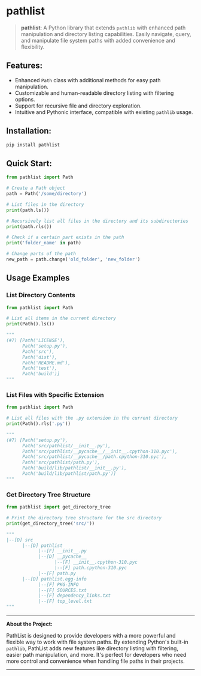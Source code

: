 # pathlist

> **pathlist**: A Python library that extends `pathlib` with enhanced path manipulation and directory listing capabilities. Easily navigate, query, and manipulate file system paths with added convenience and flexibility.

## **Features:**

- Enhanced `Path` class with additional methods for easy path manipulation.
- Customizable and human-readable directory listing with filtering options.
- Support for recursive file and directory exploration.
- Intuitive and Pythonic interface, compatible with existing `pathlib` usage.

## **Installation:**

```bash
pip install pathlist
```

## **Quick Start:**

```python
from pathlist import Path

# Create a Path object
path = Path('/some/directory')

# List files in the directory
print(path.ls())

# Recursively list all files in the directory and its subdirectories
print(path.rls())

# Check if a certain part exists in the path
print('folder_name' in path)

# Change parts of the path
new_path = path.change('old_folder', 'new_folder')
```

## Usage Examples
### List Directory Contents
```python
from pathlist import Path

# List all items in the current directory
print(Path().ls())

"""
(#7) [Path('LICENSE'),
      Path('setup.py'),
      Path('src'),
      Path('dist'),
      Path('README.md'),
      Path('test'),
      Path('build')]
"""
```

### List Files with Specific Extension
```python
from pathlist import Path

# List all files with the .py extension in the current directory
print(Path().rls('.py'))

"""
(#7) [Path('setup.py'),
      Path('src/pathlist/__init__.py'),
      Path('src/pathlist/__pycache__/__init__.cpython-310.pyc'),
      Path('src/pathlist/__pycache__/path.cpython-310.pyc'),
      Path('src/pathlist/path.py'),
      Path('build/lib/pathlist/__init__.py'),
      Path('build/lib/pathlist/path.py')]
"""
```

### Get Directory Tree Structure
```python
from pathlist import get_directory_tree

# Print the directory tree structure for the src directory
print(get_directory_tree('src/'))

"""
|--[D] src
      |--[D] pathlist
            |--[F] __init__.py
            |--[D] __pycache__
                  |--[F] __init__.cpython-310.pyc
                  |--[F] path.cpython-310.pyc
            |--[F] path.py
      |--[D] pathlist.egg-info
            |--[F] PKG-INFO
            |--[F] SOURCES.txt
            |--[F] dependency_links.txt
            |--[F] top_level.txt
"""
```

---

**About the Project:**

PathList is designed to provide developers with a more powerful and flexible way to work with file system paths. By extending Python's built-in `pathlib`, PathList adds new features like directory listing with filtering, easier path manipulation, and more. It's perfect for developers who need more control and convenience when handling file paths in their projects.

---

